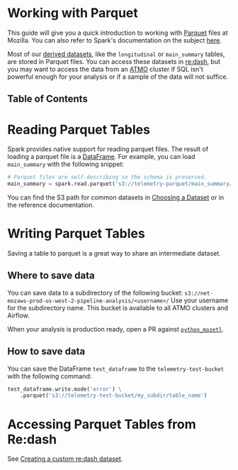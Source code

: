 # Working with Parquet

This guide will give you a quick introduction to working with
[Parquet](https://parquet.apache.org/) files at Mozilla.
You can also refer to Spark's documentation on the subject
[here](http://spark.apache.org/docs/latest/sql-programming-guide.html#parquet-files).

Most of our [derived datasets](/datasets/derived.md),
like the `longitudinal` or `main_summary` tables,
are stored in Parquet files.
You can access these datasets in [re:dash](https://sql.telemetry.mozilla.org/),
but you may want to access the data from an
[ATMO](https://analysis.telemetry.mozilla.org/) cluster
if SQL isn't powerful enough for your analysis
or if a sample of the data will not suffice.

## Table of Contents
<!-- toc -->

# Reading Parquet Tables

Spark provides native support for reading parquet files.
The result of loading a parquet file is a
[DataFrame](http://spark.apache.org/docs/2.1.0/api/python/pyspark.sql.html#pyspark.sql.DataFrame).
For example, you can load `main_summary` with the following snippet:

```python
# Parquet files are self-describing so the schema is preserved.
main_summary = spark.read.parquet('s3://telemetry-parquet/main_summary/v1/')
```

You can find the S3 path for common datasets in
[Choosing a Dataset](/concepts/choosing_a_dataset.md)
or in the reference documentation.

# Writing Parquet Tables

Saving a table to parquet is a great way to share an intermediate dataset.

## Where to save data

You can save data to a subdirectory of the following bucket:
`s3://net-mozaws-prod-us-west-2-pipeline-analysis/<username>/`
Use your username for the subdirectory name.
This bucket is available to all ATMO clusters and Airflow.

When your analysis is production ready,
open a PR against [`python_mozetl`](https://github.com/mozilla/python_mozetl).

## How to save data

You can save the DataFrame `test_dataframe`
 to the `telemetry-test-bucket` with the following command:

```python
test_dataframe.write.mode('error') \
    .parquet('s3://telemetry-test-bucket/my_subdir/table_name')
```

# Accessing Parquet Tables from Re:dash

See [Creating a custom re:dash dataset](/cookbooks/create_a_dataset.md).
